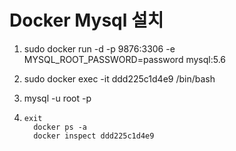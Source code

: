 # Docker Mysql 설치

1. sudo docker run -d -p 9876:3306 -e MYSQL_ROOT_PASSWORD=password mysql:5.6

2. sudo docker exec -it ddd225c1d4e9 /bin/bash

3. mysql -u root -p

4. ```
   exit
     docker ps -a
     docker inspect ddd225c1d4e9
   ```
